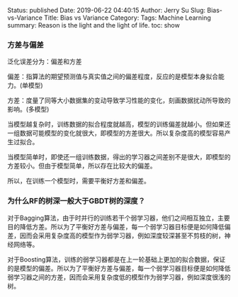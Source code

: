 Status: published
Date: 2019-06-22 04:40:15
Author: Jerry Su
Slug: Bias-vs-Variance
Title: Bias vs Variance
Category: 
Tags: Machine Learning
summary: Reason is the light and the light of life.
toc: show

### 方差与偏差

泛化误差分为：偏差和方差

偏差：指算法的期望预测值与真实值之间的偏差程度，反应的是模型本身拟合能力。(单模型)

方差：度量了同等大小数据集的变动导致学习性能的变化，刻画数据扰动所导致的影响。(多模型)

当模型越复杂时，训练数据的拟合程度就越高，模型的训练偏差就越小。但如果还一组数据可能模型的变化就很大，即模型的方差很大。所以复杂度高的模型容易产生过拟合。

当模型简单时，即使还一组训练数据，得出的学习器之间差别不是很大，即模型的方差较小。但由于模型简单，所以存在比较大的偏差。

所以，在训练一个模型时，需要平衡好方差和偏差。

### 为什么RF的树深一般大于GBDT树的深度？

对于Bagging算法，由于时并行的训练若干个弱学习器，他们之间相互独立，主要目的降低方差。所以为了平衡好方差与偏差，每一个弱学习器目标便是如何降低偏差，因而会采用复杂度高的模型作为弱学习器，例如深度较深甚至不剪枝的树，神经网络等。

对于Boosting算法，训练的弱学习器都是在上一轮基础上更加的拟合数据，保证的是模型的偏差。所以为了平衡好方差与偏差，每一个弱学习器目标便是如何降低弱学习器之间的方差，因而会采用复杂度低的模型作为弱学习器，例如深度很浅的树。
